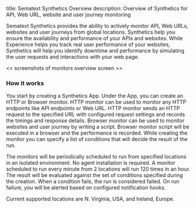 title: Sematext Synthetics Overview
description: Overview of Synthetics for API, Web URL, website and user journey monitoring

Sematext Synthetics provides the ability to actively monitor API, Web URLs, websites and user journeys from global locations. Synthetics help you ensure the availability and performance of your APIs and websites. While Experience helps you track real user performance of your websites, Synthetics will help you identify downtime and performance by simulating the user requests and interactions with your web page. 

<< screenshots of monitors overview screen >>

### How it works

You start by creating a Synthetics App. Under the App, you can create an HTTP or Browser monitor. HTTP monitor can be used to monitor any HTTP endpoints like API endpoints or Web URL. HTTP monitor sends an HTTP request to the specified URL with configured request settings and records the timings and response details. Browser monitor can be used to monitor websites and user journey by writing a script. Browser monitor script will be executed in a browser and the performance is recorded.  While creating the monitor you can specify a list of conditions that will decide the result of the run.

The monitors will be periodically scheduled to run from specified locations in an isolated environment. No agent installation is required. A monitor scheduled to run every minute from 2 locations will run 120 times in an hour. The result will be evaluated against the set of conditions specified during the creation. When a condition fails, the run is considered failed. On run failure, you will be alerted based on configured notification hooks.

Current supported locations are N. Virginia, USA, and Ireland, Europe.
